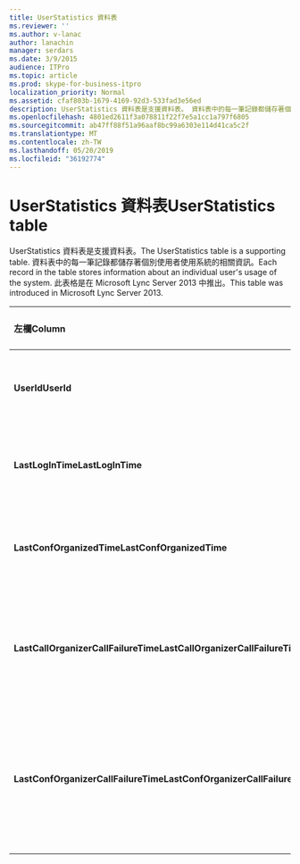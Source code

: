 ```yaml
---
title: UserStatistics 資料表
ms.reviewer: ''
ms.author: v-lanac
author: lanachin
manager: serdars
ms.date: 3/9/2015
audience: ITPro
ms.topic: article
ms.prod: skype-for-business-itpro
localization_priority: Normal
ms.assetid: cfaf803b-1679-4169-92d3-533fad3e56ed
description: UserStatistics 資料表是支援資料表。 資料表中的每一筆記錄都儲存著個別使用者使用系統的相關資訊。 此表格是在 Microsoft Lync Server 2013 中推出。
ms.openlocfilehash: 4801ed2611f3a078811f22f7e5a1cc1a797f6805
ms.sourcegitcommit: ab47ff88f51a96aaf8bc99a6303e114d41ca5c2f
ms.translationtype: MT
ms.contentlocale: zh-TW
ms.lasthandoff: 05/20/2019
ms.locfileid: "36192774"
---
```

# <a name="userstatistics-table"></a><span data-ttu-id="bb97f-105">UserStatistics 資料表</span><span class="sxs-lookup"><span data-stu-id="bb97f-105">UserStatistics table</span></span>
 
<span data-ttu-id="bb97f-106">UserStatistics 資料表是支援資料表。</span><span class="sxs-lookup"><span data-stu-id="bb97f-106">The UserStatistics table is a supporting table.</span></span> <span data-ttu-id="bb97f-107">資料表中的每一筆記錄都儲存著個別使用者使用系統的相關資訊。</span><span class="sxs-lookup"><span data-stu-id="bb97f-107">Each record in the table stores information about an individual user's usage of the system.</span></span> <span data-ttu-id="bb97f-108">此表格是在 Microsoft Lync Server 2013 中推出。</span><span class="sxs-lookup"><span data-stu-id="bb97f-108">This table was introduced in Microsoft Lync Server 2013.</span></span>
  
|<span data-ttu-id="bb97f-109">**左欄**</span><span class="sxs-lookup"><span data-stu-id="bb97f-109">**Column**</span></span>|<span data-ttu-id="bb97f-110">**資料類型**</span><span class="sxs-lookup"><span data-stu-id="bb97f-110">**Data Type**</span></span>|<span data-ttu-id="bb97f-111">**索引鍵/索引**</span><span class="sxs-lookup"><span data-stu-id="bb97f-111">**Key/Index**</span></span>|<span data-ttu-id="bb97f-112">**詳細資料**</span><span class="sxs-lookup"><span data-stu-id="bb97f-112">**Details**</span></span>|
|:-----|:-----|:-----|:-----|
|<span data-ttu-id="bb97f-113">**UserId**</span><span class="sxs-lookup"><span data-stu-id="bb97f-113">**UserId**</span></span> <br/> |<span data-ttu-id="bb97f-114">int</span><span class="sxs-lookup"><span data-stu-id="bb97f-114">int</span></span>  <br/> |<span data-ttu-id="bb97f-115">首選</span><span class="sxs-lookup"><span data-stu-id="bb97f-115">Primary</span></span>  <br/> |<span data-ttu-id="bb97f-116">標識此使用者的唯一號碼。</span><span class="sxs-lookup"><span data-stu-id="bb97f-116">Unique number identifying this user.</span></span>  <br/> |
|<span data-ttu-id="bb97f-117">**LastLogInTime**</span><span class="sxs-lookup"><span data-stu-id="bb97f-117">**LastLogInTime**</span></span> <br/> |<span data-ttu-id="bb97f-118">datetime</span><span class="sxs-lookup"><span data-stu-id="bb97f-118">datetime</span></span>  <br/> ||<span data-ttu-id="bb97f-119">使用者最後一次登入的時間。</span><span class="sxs-lookup"><span data-stu-id="bb97f-119">Last time the user logged in.</span></span>  <br/> |
|<span data-ttu-id="bb97f-120">**LastConfOrganizedTime**</span><span class="sxs-lookup"><span data-stu-id="bb97f-120">**LastConfOrganizedTime**</span></span> <br/> |<span data-ttu-id="bb97f-121">datetime</span><span class="sxs-lookup"><span data-stu-id="bb97f-121">datetime</span></span>  <br/> ||<span data-ttu-id="bb97f-122">使用者最後一次組織會議的時間。</span><span class="sxs-lookup"><span data-stu-id="bb97f-122">Last time the user organized a conference.</span></span>  <br/> |
|<span data-ttu-id="bb97f-123">**LastCallOrganizerCallFailureTime**</span><span class="sxs-lookup"><span data-stu-id="bb97f-123">**LastCallOrganizerCallFailureTime**</span></span> <br/> |<span data-ttu-id="bb97f-124">datetime</span><span class="sxs-lookup"><span data-stu-id="bb97f-124">datetime</span></span>  <br/> ||<span data-ttu-id="bb97f-125">使用者最後一次遇到通話失敗的問題。</span><span class="sxs-lookup"><span data-stu-id="bb97f-125">Last time the user experienced a call failure.</span></span>  <br/> |
|<span data-ttu-id="bb97f-126">**LastConfOrganizerCallFailureTime**</span><span class="sxs-lookup"><span data-stu-id="bb97f-126">**LastConfOrganizerCallFailureTime**</span></span> <br/> |<span data-ttu-id="bb97f-127">datetime</span><span class="sxs-lookup"><span data-stu-id="bb97f-127">datetime</span></span>  <br/> ||<span data-ttu-id="bb97f-128">使用者最後一次遇到「會議召集人」通話失敗的問題。</span><span class="sxs-lookup"><span data-stu-id="bb97f-128">Last time the user experienced a call failure as a conference organizer.</span></span>  <br/> |
   

